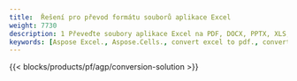 ```yaml
---
title:  Řešení pro převod formátu souborů aplikace Excel
weight: 7730
description: 1 Převeďte soubory aplikace Excel na PDF, DOCX, PPTX, XLS, XLSX, XLSM, XLSB, ODS, DOCX, 0761731481, 843 0761, 843 0761,03 81, JPG, BMP, PNG, SVG, TIFF, XPS, MHTML a Markdown.
keywords: [Aspose Excel., Aspose.Cells., convert excel to pdf., convert excel to json., convert txt to sql., convert csv to json., convert json to pdf., xml to excel and Convert files between various formats]
---
```

{{< blocks/products/pf/agp/conversion-solution >}} 
